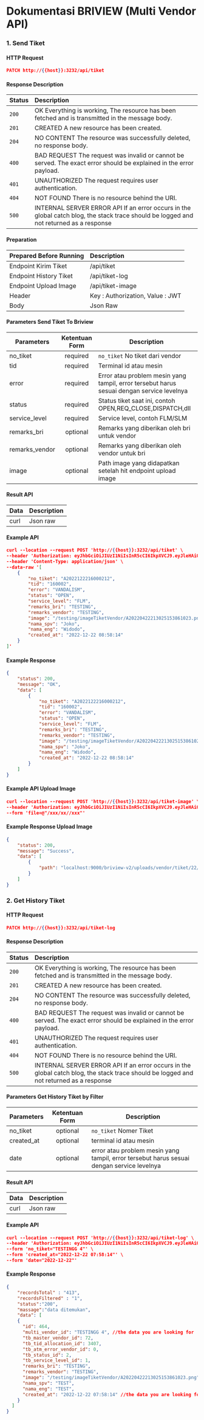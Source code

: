 # Dokumentasi BRIVIEW (Multi Vendor API)

### 1.  Send Tiket

#### HTTP Request
```json
PATCH http://{{host}}:3232/api/tiket
```
#### Response Description

| Status   |  Description  |
| ------------- |:--------------|
|`200`| OK Everything is working, The resource has been fetched and is transmitted in the message body.|
|`201`| CREATED A new resource has been created.|
|`204`| NO CONTENT The resource was successfully deleted, no response body.|
|`400`| BAD REQUEST The request was invalid or cannot be served. The exact error should be explained in the error payload.|
|`401`| UNAUTHORIZED The request requires user authentication.|
|`404`| NOT FOUND There is no resource behind the URI.|
|`500`| INTERNAL SERVER ERROR API If an error occurs in the global catch blog, the stack trace should be logged and not returned as a response |

#### Preparation

| Prepared Before Running |  Description  |
| ------------- |:--------------|
|Endpoint Kirim Tiket |/api/tiket|
|Endpoint History Tiket |/api/tiket-log|
|Endpoint Upload Image | /api/tiket-image|
|Header |Key : Authorization, Value : JWT |
|Body | Json Raw |


#### Parameters Send Tiket To Briview

| Parameters    |  Ketentuan Form      | Description  |
| ------------- |:-------------:| -------------|
| no_tiket   | required	  	| `no_tiket` No tiket dari vendor |
| tid         | required      |   Terminal id atau mesin  	   |
| error         | required      |   Error atau problem mesin yang tampil, error tersebut harus sesuai dengan service levelnya  	   |
| status         | required      |   Status tiket saat ini, contoh OPEN,REQ_CLOSE,DISPATCH,dll 	   |
| service_level         | required      |   Service level, contoh FLM/SLM 	   |
| remarks_bri         | optional      |   Remarks yang diberikan oleh bri untuk vendor 	   |
| remarks_vendor         | optional      |   Remarks yang diberikan oleh vendor untuk bri	   |
| image         | optional      |   Path image yang didapatkan setelah hit endpoint upload image	   |

#### Result API

| Data |  Description  |
| ------------- |:--------------|
| curl | Json raw |

#### Example API
```json
curl --location --request POST 'http://{{host}}:3232/api/tiket' \
--header 'Authorization: eyJhbGciOiJIUzI1NiIsInR5cCI6IkpXVCJ9.eyJleHAiOjE2NzI3OTkxMDYsInVzZXIiOnsiaWQiOjI1fX0.tPBNCEXELWvCFl9_SjyskCCXlqwyJqBLix7Cm3WKf6g' \
--header 'Content-Type: application/json' \
--data-raw '[
    {
        "no_tiket": "A2022122216000212",
        "tid": "160002",
        "error": "VANDALISM",
        "status": "OPEN",
        "service_level": "FLM",
        "remarks_bri": "TESTING",
        "remarks_vendor": "TESTING",
        "image": "/testing/imageTiketVendor/A20220422213025153861023.png",
        "nama_spv": "Joko",
        "nama_eng": "Widodo",
        "created_at": "2022-12-22 08:58:14"
    }
]'

```
#### Example Response
```json
{
    "status": 200,
    "message": "OK",
    "data": [
        {
            "no_tiket": "A2022122216000212",
            "tid": "160002",
            "error": "VANDALISM",
            "status": "OPEN",
            "service_level": "FLM",
            "remarks_bri": "TESTING",
            "remarks_vendor": "TESTING",
            "image": "/testing/imageTiketVendor/A20220422213025153861023.png",
            "nama_spv": "Joko",
            "nama_eng": "Widodo",
            "created_at": "2022-12-22 08:58:14"
        }
    ]
}
```
#### Example API Upload Image
```json
curl --location --request POST 'http://{{host}}:3232/api/tiket-image' \
--header 'Authorization: eyJhbGciOiJIUzI1NiIsInR5cCI6IkpXVCJ9.eyJleHAiOjE2NzI3OTkxMDYsInVzZXIiOnsiaWQiOjI1fX0.tPBNCEXELWvCFl9_SjyskCCXlqwyJqBLix7Cm3WKf6g' \
--form 'file=@"/xxx/xx//xxx"'

```
#### Example Response Upload Image
```json
{
    "status": 200,
    "message": "Success",
    "data": [
        {
            "path": "localhost:9000/briview-v2/uploads/vendor/tiket/22/2022/12/22/WodTB2rJ8SobMgQ1nrtR245jxOrsov.png"
        }
    ]
}
```
### 2. Get History Tiket  

#### HTTP Request
```json
PATCH http://{{host}}:3232/api/tiket-log
```
#### Response Description

| Status   |  Description  |
| ------------- |:--------------|
|`200`| OK Everything is working, The resource has been fetched and is transmitted in the message body.|
|`201`| CREATED A new resource has been created.|
|`204`| NO CONTENT The resource was successfully deleted, no response body.|
|`400`| BAD REQUEST The request was invalid or cannot be served. The exact error should be explained in the error payload.|
|`401`| UNAUTHORIZED The request requires user authentication.|
|`404`| NOT FOUND There is no resource behind the URI.|
|`500`| INTERNAL SERVER ERROR API If an error occurs in the global catch blog, the stack trace should be logged and not returned as a response |

#### Parameters Get History Tiket by Filter

| Parameters    |    Ketentuan Form   | Description  |
| ------------- |:-------------:| -------------|
| no_tiket   | optional  	| `no_tiket` Nomer Tiket|
| created_at    | optional    |   terminal id atau mesin  	   |
| date         | optional      |   error atau problem mesin yang tampil, error tersebut harus sesuai dengan service levelnya  	   |

#### Result API

| Data |  Description  |
| ------------- |:--------------|
| curl | Json raw |

#### Example API
```json
curl --location --request POST 'http://{{host}}:3232/api/tiket-log' \
--header 'Authorization: eyJhbGciOiJIUzI1NiIsInR5cCI6IkpXVCJ9.eyJleHAiOjE2NzI3OTkxMDYsInVzZXIiOnsiaWQiOjI1fX0.tPBNCEXELWvCFl9_SjyskCCXlqwyJqBLix7Cm3WKf6g' \
--form 'no_tiket="TESTINGG 4"' \
--form 'created_at="2022-12-22 07:58:14"' \
--form 'date="2022-12-22"'
```
#### Example Response
```json
{
    "recordsTotal" : "413",
    "recordsFiltered" : "1",
    "status":"200",
    "massage":"data ditemukan",
	"data": [
    {
      "id": 464,
      "multi_vendor_id": "TESTINGG 4", //the data you are looking for
      "tb_master_vendor_id": 72,
      "tb_tid_allocation_id": 3407,
      "tb_atm_error_vendor_id": 0,
      "tb_status_id": 2,
      "tb_service_level_id": 1,
      "remarks_bri": "TESTING",
      "remarks_vendor": "TESTING",
      "image": "/testing/imageTiketVendor/A20220422213025153861023.png",
      "nama_spv": "TEST",
      "nama_eng": "TEST",
      "created_at": "2022-12-22 07:58:14" //the data you are looking for
    }
  ]
}
```
